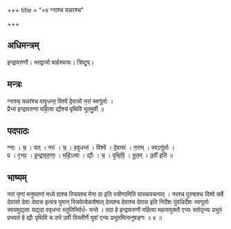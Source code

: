 +++
title = "०४ ग्नाश्च यन्नरश्च"

+++
## अधिमन्त्रम्
इन्द्रावरुणौ। भरद्वाजो बार्हस्पत्यः। त्रिष्टुप्।

## मन्त्रः
ग्नाश्च॒ यन्नर॑श्च वावृ॒धन्त॒ विश्वे॑ दे॒वासो॑ न॒रां स्वगू॑र्ताः ।  
प्रैभ्य॑ इन्द्रावरुणा महि॒त्वा द्यौश्च॑ पृथिवि भूतमु॒र्वी ॥

## पदपाठः
ग्नाः । च॒ । यत् । नरः॑ । च॒ । व॒वृ॒धन्त॑ । विश्वे॑ । दे॒वासः॑ । न॒राम् । स्वऽगू॑र्ताः ।  
प्र । ए॒भ्यः॒ । इ॒न्द्रा॒व॒रु॒णा॒ । म॒हि॒ऽत्वा । द्यौः । च॒ । पृ॒थि॒वि॒ । भू॒त॒म् । उ॒र्वी इति॑ ॥

## भाष्यम्
नरां नृणां मनुष्याणां मध्ये ग्राश्च स्त्रियश्च मेना ग्रा इति स्त्रीणामिति यास्कवचनात् । नरश्च पुरुषाश्च विश्वे सर्वे देवासो देवाः देवास इत्यत्र पुमान् स्त्रियेत्येकशेषात् देव्यश्च देवाश्च देवास इति निर्देशः पुंवन्निर्देशः स्वगूर्ताः स्वयमुद्यताः यद्यदा ववृधन्त स्तुतिभिर्वर्ध- यन्ते । तदा हे इन्द्रावरुणौ महित्वा महत्वयुक्तौ एभ्यः स्तोतृभ्यः प्रभुतं प्रभवतं हे द्यौः पृथिवि च उभे उर्वी विस्तीर्णे युवां एभ्यः प्रभूतमित्यनुषङ्गः ॥ ४ ॥